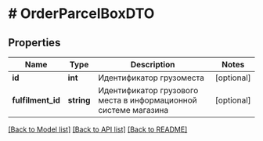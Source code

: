 # # OrderParcelBoxDTO

## Properties

Name | Type | Description | Notes
------------ | ------------- | ------------- | -------------
**id** | **int** | Идентификатор грузоместа | [optional]
**fulfilment_id** | **string** | Идентификатор грузового места в информационной системе магазина | [optional]

[[Back to Model list]](../../README.md#models) [[Back to API list]](../../README.md#endpoints) [[Back to README]](../../README.md)
